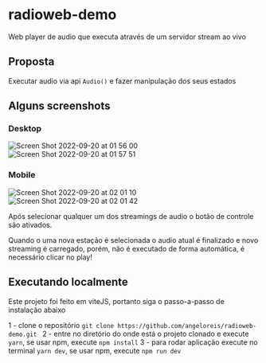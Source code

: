 # radioweb-demo
Web player de audio que executa através de um servidor stream ao vivo

## Proposta
Executar audio via api ```Audio()``` e fazer manipulação dos seus estados


## Alguns screenshots

### Desktop
![Screen Shot 2022-09-20 at 01 56 00](https://user-images.githubusercontent.com/4379921/191170920-c4959c31-f63c-4cd5-93f5-e00bc8e8b404.png)
![Screen Shot 2022-09-20 at 01 57 51](https://user-images.githubusercontent.com/4379921/191171037-e846c4e3-96b3-4eca-8b0b-cdc5b4876684.png)

### Mobile
![Screen Shot 2022-09-20 at 02 01 10](https://user-images.githubusercontent.com/4379921/191171454-0f4d48bd-a6ca-4bed-9792-c81b635588f7.png)
![Screen Shot 2022-09-20 at 02 01 42](https://user-images.githubusercontent.com/4379921/191171519-b1429cfa-be53-4861-a563-5d716721a41c.png)


Após selecionar qualquer um dos streamings de audio o botão de controle são ativados.

Quando o uma nova estação é selecionada o audio atual é finalizado e novo streaming é carregado, porém, não é executado de forma automática, é necessário clicar no play!


## Executando localmente
Este projeto foi feito em viteJS, portanto siga o passo-a-passo de instalação abaixo

1 - clone o repositório ```git clone https://github.com/angeloreis/radioweb-demo.git ```
2 - entre no diretório do onde está o projeto clonado e execute ```yarn```, se usar npm, execute ```npm install```
3 - para rodar aplicação execute no terminal ```yarn dev```, se usar npm, execute ```npm run dev```
